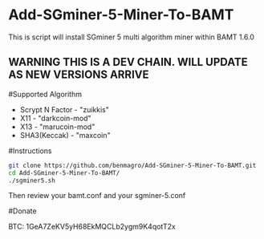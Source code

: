 Add-SGminer-5-Miner-To-BAMT
========================

This is script will install SGminer 5 multi algorithm miner within BAMT 1.6.0

## WARNING THIS IS A DEV CHAIN. WILL UPDATE AS NEW VERSIONS ARRIVE

#Supported Algorithm

* Scrypt N Factor - "zuikkis"
* X11 - "darkcoin-mod"
* X13 - "marucoin-mod"
* SHA3(Keccak) - "maxcoin"

#Instructions

```bash
git clone https://github.com/benmagro/Add-SGminer-5-Miner-To-BAMT.git
cd Add-SGminer-5-Miner-To-BAMT/
./sgminer5.sh
```

Then review your bamt.conf and your sgminer-5.conf

#Donate

BTC: 1GeA7ZeKV5yH68EkMQCLb2ygm9K4qotT2x
